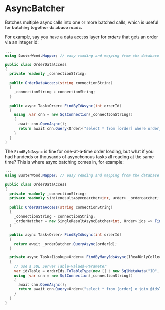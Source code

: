 # AsyncBatcher
Batches multiple async calls into one or more batched calls, which is useful for batching together database reads.

For example, say you have a data access layer for _orders_ that gets an order via an integer id:
```csharp
...
using BusterWood.Mapper; // easy reading and mapping from the database

public class OrderDataAccess 
{
  private readonly _connectionString;
  
  public OrderDataAccess(string connectionString)
  {
    _connectionString = connectionString;
  }
  
  public async Task<Order> FindByIdAsync(int orderId) 
  {
    using (var cnn = new SqlConnection(_connectionString))
    {
      await cnn.OpenAsync();
      return await cnn.Query<Order>("select * from [order] where order_id=@orderId", new {orderId}).SingleOrDefaultAsync();
    }
  }
}
```

The `FindByIdAsync` is fine for one-at-a-time order loading, but what if you had hunderds or thousands of asynchonous tasks all reading at the same time?  This is where async batching comes in, for example:

```csharp
...
using BusterWood.Mapper; // easy reading and mapping from the database

public class OrderDataAccess 
{
  private readonly _connectionString;
  private readonly SingleResultAsyncBatcher<int, Order> _orderBatcher;
  
  public OrderDataAccess(string connectionString)
  {
    _connectionString = connectionString;
    _orderBatcher = new SingleResultAsyncBatcher<int, Order>(ids => FindByManyIdsAsync(ids));
  }
  
  public async Task<Order> FindByIdAsync(int orderId) 
  {
    return await _orderBatcher.QueryAsync(orderId);
  }

  private async Task<ILookup<Order>> FindByManyIdsAsync(IReadOnlyCollection<int> orderIds) 
  {
    // use a SQL Server Table-Valued-Parameter
    var idsTable = orderIds.ToTableType(new [] { new SqlMetaData("ID", SqlType.Int) }, "IdType");
    using (var cnn = new SqlConnection(_connectionString))
    {
      await cnn.OpenAsync();
      return await cnn.Query<Order>("select * from [order] o join @idsTable ids on ids.id = o.id", new {idsTable}).ToLookupAsync();
    }
  }
}
```
